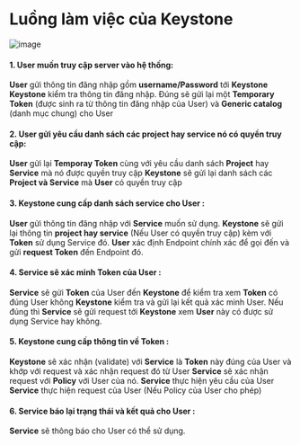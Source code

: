 # Luồng làm việc của Keystone

![image](https://user-images.githubusercontent.com/97424062/149960787-45e8f0df-f17a-48e9-ab20-e5fcec58e29c.png)

#### 1. User muốn truy cập server vào hệ thống:
**User** gửi thông tin đăng nhập gồm **username/Password** tới **Keystone**
**Keystone** kiểm tra thông tin đăng nhập. Đúng sẽ gửi lại một **Temporary Token** (được sinh ra từ thông tin đăng nhập của User) và **Generic catalog** (danh mục chung) cho User
#### 2. User gửi yêu cầu danh sách các project hay service nó có quyền truy cập:
**User** gửi lại **Temporay Token** cùng với yêu cầu danh sách **Project** hay **Service** mà nó được quyền truy cập
**Keystone** sẽ gửi lại danh sách các **Project và Service** mà **User** có quyền truy cập
#### 3. Keystone cung cấp danh sách service cho User :
**User** gửi thông tin đăng nhập với **Service** muốn sử dụng.
**Keystone** sẽ gửi lại thông tin **project hay service** (Nếu User có quyền truy cập) kèm với **Token** sử dụng Service đó.
**User** xác định Endpoint chính xác để gọi đến và gửi **request Token** đến Endpoint đó.
#### 4. Service sẽ xác minh Token của User :
**Service** sẽ gửi **Token** của User đến **Keystone** để kiểm tra xem **Token** có đúng User không
**Keystone** kiểm tra và gửi lại kết quả xác minh User.
Nếu đúng thì **Service** sẽ gửi request tới **Keystone** xem **User** này có được sử dụng Service hay không.
#### 5. Keystone cung cấp thông tin về Token :
**Keystone** sẽ xác nhận (validate) với **Service** là **Token** này đúng của User và khớp với request và xác nhận request đó từ User
**Service** sẽ xác nhận request với **Policy** với User của nó.
**Service** thực hiện yêu cầu của User
**Service** thực hiện request của User (Nếu Policy của User cho phép)
#### 6. Service báo lại trạng thái và kết quả cho User :
**Service** sẽ thông báo cho User có thể sử dụng.

